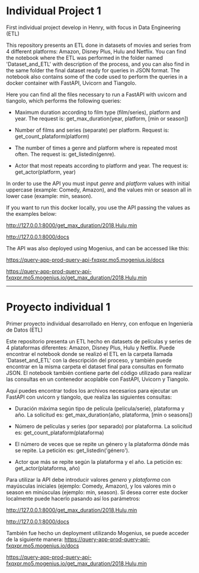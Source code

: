 # Individual Project 1
First individual project develop in Henry, with focus in Data Engineering (ETL)

This repository presents an ETL done in datasets of movies and series from 4 different platforms: Amazon, Disney Plus, Hulu and Netflix. You can find the notebook where the ETL was performed in the folder named 'Dataset_and_ETL' with description of the process, and you can also find in the same folder the final dataset ready for queries in JSON format. The notebook also contains some of the code used to perform the queries in a docker container with FastAPI, Uvicorn and Tiangolo.

Here you can find all the files necessary to run a FastAPI with uvicorn and tiangolo, which performs the following queries:

+ Maximum duration according to film type (film/series), platform and year. The request is: get_max_duration(year, platform, [min or season])

+ Number of films and series (separate) per platform. Request is: get_count_plataform(platform)

+ The number of times a genre and platform where is repeated most often. The request is: get_listedin(genre).

+ Actor that most repeats according to platform and year. The request is: get_actor(platform, year)

In order to use the API you must input _genre_ and _platform_ values with initial uppercase (example: Comedy, Amazon), and the values min or season all in lower case (example: min, season).

If you want to run this docker locally, you use the API passing the values as the examples below:

http://127.0.0.1:8000/get_max_duration/2018,Hulu,min

http://127.0.0.1:8000/docs

The API was also deployed using Mogenius, and can be accessed like this:

https://query-app-prod-query-api-fxqxpr.mo5.mogenius.io/docs

https://query-app-prod-query-api-fxqxpr.mo5.mogenius.io/get_max_duration/2018,Hulu,min

________________________

# Proyecto individual 1
Primer proyecto individual desarrollado en Henry, con enfoque en Ingeniería de Datos (ETL)

Este repositorio presenta un ETL hecho en datasets de películas y series de 4 plataformas diferentes: Amazon, Disney Plus, Hulu y Netflix. Puede encontrar el notebook donde se realizó el ETL en la carpeta llamada 'Dataset_and_ETL' con la descripción del proceso, y también puede encontrar en la misma carpeta el dataset final para consultas en formato JSON. El notebook también contiene parte del código utilizado para realizar las consultas en un contenedor acoplable con FastAPI, Uvicorn y Tiangolo.

Aquí puedes encontrar todos los archivos necesarios para ejecutar un FastAPI con uvicorn y tiangolo, que realiza las siguientes consultas:

+ Duración máxima según tipo de película (película/serie), plataforma y año. La solicitud es: get_max_duration(año, plataforma, [min o seasons])

+ Número de películas y series (por separado) por plataforma. La solicitud es: get_count_plataform(plataforma)  
  
+ El número de veces que se repite un género y la plataforma dónde más se repite. La petición es: get_listedin('género').

+ Actor que más se repite según la plataforma y el año. La petición es: get_actor(plataforma, año)


Para utilizar la API debe introducir valores _genero_ y _plataforma_ con mayúsculas iniciales (ejemplo: Comedy, Amazon), y los valores min o season en minúsculas (ejemplo: min, season). Si desea correr este docker localmente puede hacerlo pasando así los parámetros:

http://127.0.0.1:8000/get_max_duration/2018,Hulu,min

http://127.0.0.1:8000/docs

También fue hecho un deployment utilizando Mogenius, se puede acceder de la siguiente manera:
https://query-app-prod-query-api-fxqxpr.mo5.mogenius.io/docs

https://query-app-prod-query-api-fxqxpr.mo5.mogenius.io/get_max_duration/2018,Hulu,min


